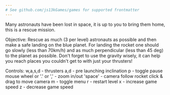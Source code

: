 ```yaml
---
# See github.com/js13kGames/games for supported frontmatter
---
```

Many astronauts have been lost in space, it is up to you to bring them home, this is a rescue mission. 

Objective:
Rescue as much (3 per level) astronauts as possible and then make a safe landing on the blue planet.
For landing the rocket one should go slowly (less than 70km/h) and as much perpendicular (less than 45 deg) to the planet as possible. Don't forget to use the gravity wisely, it can help you reach places you couldn't get to with just your thrusters!

Controls:
    w,a,s,d - thrusters
    a,d - pre launching inclination
    p - toggle pause
    mouse wheel or '.' or ',' - zoom in/out
    'space' - camera follow rocket
    click & drag to move camera
    m - toggle menu
    r - restart level
    x - increase game speed
    z - decrease game speed